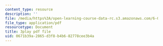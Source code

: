 ```yaml
---
content_type: resource
description: ''
file: /media/https%3A/open-learning-course-data-rc.s3.amazonaws.com/6-042j-mathematics-for-computer-science-spring-2015/0671b39a2865d3f8b4b682778cee3b4a_hNrtGiCFPGs.pdf
file_type: application/pdf
resourcetype: Document
title: 3play pdf file
uid: 0671b39a-2865-d3f8-b4b6-82778cee3b4a
---
```

